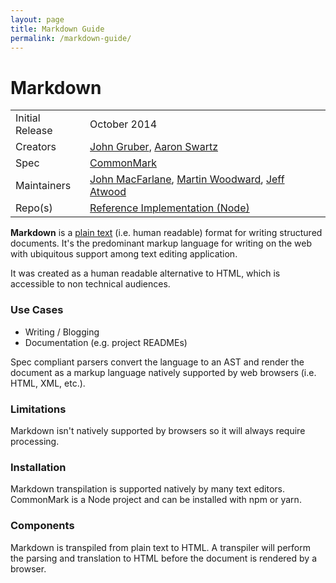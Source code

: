 ```yaml
---
layout: page
title: Markdown Guide
permalink: /markdown-guide/
---
```


# Markdown

|  |  |
| -------- | -------- |
| Initial Release | October 2014 |
| Creators | [John Gruber](https://en.wikipedia.org/wiki/John_Gruber), [Aaron Swartz](https://en.wikipedia.org/wiki/Aaron_Swartz) |
| Spec | [CommonMark](https://commonmark.org/)
Maintainers | [John MacFarlane](https://usesthis.com/interviews/john.macfarlane/), [Martin Woodward](http://www.woodwardweb.com/), [Jeff Atwood](https://en.wikipedia.org/wiki/Jeff_Atwood)
| Repo(s) | [Reference Implementation (Node)](https://github.com/commonmark/commonmark.js)

**Markdown** is a [plain text](https://en.wikipedia.org/wiki/Plain_text) (i.e.
human readable) format for writing structured documents. It's the predominant
markup language for writing on the web with ubiquitous support among text
editing application.

It was created as a human readable alternative to HTML, which is accessible to
non technical audiences.

### Use Cases

- Writing / Blogging
- Documentation (e.g. project READMEs)

Spec compliant parsers convert the language to an AST and render the document as
a markup language natively supported by web browsers (i.e. HTML, XML, etc.).

### Limitations

Markdown isn't natively supported by browsers so it will always require processing.

### Installation

Markdown transpilation is supported natively by many text editors. CommonMark is
a Node project and can be installed with npm or yarn.

### Components

Markdown is transpiled from plain text to HTML. A transpiler will perform the
parsing and translation to HTML before the document is rendered by a browser.
